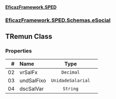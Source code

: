 #### [EficazFramework.SPED](EficazFrameworkSPED.md 'EficazFramework SPED')
### [EficazFramework.SPED.Schemas.eSocial](EficazFramework.SPED.Schemas.eSocial.md 'EficazFramework.SPED.Schemas.eSocial')

## TRemun Class
### Properties

| # | Name | Type | |
| ---: | :--- | :---: | :--- |
| 02 | vrSalFx | `Decimal` |  |
| 03 | undSalFixo | `UnidadeSalarial` |  |
| 04 | dscSalVar | `String` |  |
